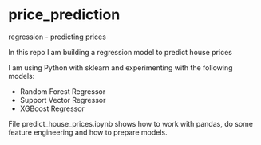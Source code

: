 # price_prediction
regression - predicting prices

In this repo I am building a regression model to predict house prices

I am using Python with sklearn and experimenting with the following models:
- Random Forest Regressor
- Support Vector Regressor
- XGBoost Regressor


File predict_house_prices.ipynb shows how to work with pandas, do some feature engineering and how to prepare models.
